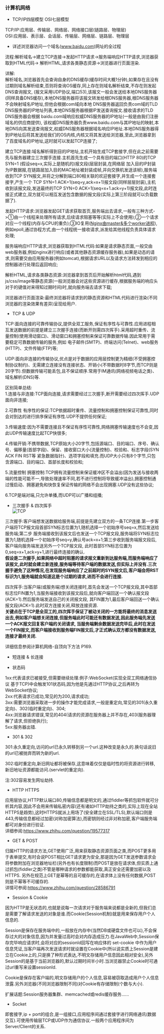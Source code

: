 ### 计算机网络

- TCP/IP四层模型 OSI七层模型  

TCP/IP:应用层、传输层、网络层、网络接口层(链路层、物理层)  
OSI:应用层、表示层、会话层、传输层、网络层、链路层、物理层  

- 详述浏览器访问一个域名(www.baidu.com)网址的全过程  

流程:解析域名->建立TCP连接->发起HTTP请求->服务端响应HTTP请求,浏览器获取到HTML代码->
解析HTML,请求各类静态资源->浏览器进行页面渲染.  

详解:  
解析域名,浏览器首先会查询自身的DNS缓存(缓存时间大概1分钟),如果存在且没有过期则域名解析结束,否则将查询OS缓存,同上存在则域名解析结束,不存在则发起DNS查询报文,
(报文采用UDP协议,端口53),该报文一般会发送给本地DNS服务器(同样具备DNS缓存),本地DNS服务器将该报文转发给根DNS服务器,根DNS服务器不会映射域名IP地址,但他会根据com域向本地
DNS服务器返回负责com域的TLD DNS服务器的IP地址列表,本地DNS服务器根据IP发送查询报文.接收请求的TLD DNS服务器会根据 baidu.com域响应权威DNS服务器的IP地址(一般是由我们注册域名的供应商提供),
该权威DNS服务器负责www.baidu.com与其IP地址的映射,本地DNS向其发送查询报文,权威DNS服务器根据域名响应IP地址.本地DNS服务器得到IP地址后将其发送给我们的OS内核,内核又将其发送给浏览器,至此,浏览器拿到了百度域名的IP地址,这时就可以发起TCP连接了;  

建立TCP连接:域名解析得到目的IP地址,主机开始生成TCP套接字,但在此之前需要先与服务器建立三次握手连接.主机首先生成一个具有目的端口(HTTP 80)的TCP SYN=1 (假设seq=x,实际上是随机的)报文段(层层封装,在网络层
加入目的IP封装为IP数据报,在链路层加入目的MAC地址被封装成帧,并向交换机发送该帧),服务端收到TCP SYN报文,并将之分解到端口80相关联的欢迎套接字,并生成一个连接套接字,产生一个
TCP SYN=1 ACK=1(seq=y,ack=x+1)报文段(同样层层封装),主机收到该报文段,发送最终的TCP SYN=0 ACK=1(seq=x+1.ack=y+1)报文段,此时连接正式建立,双方就可以相互发送包含数据的报文段(实际上第三阶段就可以负载数据了).

发起HTTP请求:浏览器发起GET请求获取首页,服务端出去请求,一般有三种方式->①由一个线程来处理所有请求,后续请求阻塞等等(实际上不会使用);②一个请求对应一个线程(内存与CPU的重负);③IO复用([Nginx由master&多个worker进程](http://tengine.taobao.org/book/chapter_02.html)),例如epoll,通过协程方式,由一个线程统一接收请求,派发给其他线程负责具体请求处理;    

服务端响应HTTP请求,浏览器获取到HTML代码:如果是请求静态页面,一般交由web服务器,例如nginx进行响应(或者其他静态资源缓存服务器),如果是动态的请求,则需要交由应用服务器(例如tomcat),根据请求URL以及请求方法转发到相应的控制器进行处理后返回响应;    

解析HTML,请求各类静态资源:浏览器拿到首页后开始解析html代码,遇到js/css/image等静态资源(一般浏览器会对这些资源进行缓存,根据服务端的响应头对于的键值对来得知过期时间)时,就向服务端去请求下载;    

浏览器进行页面渲染:最终浏览器将请求到的静态资源和HTML代码进行渲染(不同浏览器的渲染效果有差异)呈现给用户.    

- TCP & UDP  

TCP:面向连接的可靠传输协议,提供全双工服务,保证有序性与可靠性.应用进程相互发送数据的前提是建立三次握手连接(而断开则需四次挥手).采用超时重传、流量控制(使用滑动窗口)、滑动窗口和拥塞控制来保证可靠数据传输.因此常用于需要稳定可靠数据传输的服务,例如
电子邮件(SMTP)、终端访问(Telnet)、web服务(HTTP)、文件传输(FTP)等;  
  
UDP:面向非连接的传输协议,优点是对于数据的应用层控制更为精细(不受拥塞控制协议制约)、无需建立连接没有连接状态、开销小(不带数据时8字节,而TCP则是20字节).但数据传输可能丢包,且不保证顺序.常用于IM通讯(网络视频电话之类)、域名解析(DNS)等.  

区别简单总结:    
1.连接与非连接:TCP面向连接,请求需要经过三次握手,断开需要经过四次挥手.UDP面向非连接;    
   
2.可靠性 有序性的保证:TCP依据超时重传、流量控制和拥塞控制保证可靠性,同时会对到达的进行排序保证有序性.UDP不提供任何保证;    

3.传输速度:因为不需要连接且不保证有序性可靠性,网络拥塞传输速度也不会变,因此UDP传输速度比起TCP快很多;      

4.传输开销:不携带数据,TCP原始大小20字节,包括源端口、目的端口、序号、确认号、偏移量(首部字段)、保留、接收窗口大小(流量控制)、校验和、标志字段(SYN ACK FIN RST等 紧急数据指针)、选项字段和填充.而UDP大小只有8个字节,只包含源端口、目的端口、首部长度和校验和;    

5.流量控制 拥塞控制:TCP拥有流量控制来保证缓冲区不会溢出(因为发送与接收两端的性能可能不一,导致处理速率不同,若不进行控制将导致缓冲溢出),拥塞控制通过慢启动、拥塞避免和快恢复保证传输的网络不会出现拥塞.UDP没有这些协议;         

6.TCP是端对端,只允许单播,而UDP可以广播和组播;    

- 三次握手 & 四次挥手  
![TCP](https://raw.githubusercontent.com/MelloChan/java-interview/master/image/TCP-Connection%26Close.png)

三次握手:客户端想发送数据给服务端,前提是先建立双方的一条TCP连接.第一步客户端将TCP报文段首部SYN标志位置为1,随机选择一个初始序号seq=x,然后发送给服务端;第二步
服务端接收到该报文后也发送一个TCP报文段,服务端将SYN标志位置为1,随机选择一个初始序号seq=y,确认号ack=x+1;第三步收到服务端报文段后,客户端向服务端发送另外一个TCP报文段,
此时首部SYN标志位置为0,seq=x+1,ack=y+1,进行最终连接的确认.  
**假设是二次握手,如果网络中超时阻塞的请求报文重新到达服务端,而服务端响应了该报文,此时就会建立新连接,服务端等待客户端的数据发送,但实际上并没有.三次握手避免了这种情况,在发现服务端响应了之前超时的SYN报文后,客户端会将RST标识为1,服务端就会知道这是个过期的请求,进而不会进行连接.**  

四次挥手:当客户端(或服务端)想关闭连接时,首先会发送一个TCP报文段,其中首部标志位FIN置为1,当服务端接收到该报文段后,就向客户端回送一个确认报文段(ACK=1).然后服务端发送自己的关闭报文段,
其FIN置为1,最后客户端回送一个确认报文段(ACK=1).此时双方连接关闭,释放连接资源.  
**关键点在于TCP是全双工的,四次挥手保证了被动关闭的一方能将最终的消息发送出去,例如客户端想关闭连接,但服务端此时可能还有数据发送,因此服务端先发送一个ACK报文回复客户端的关闭请求,
当服务端剩余数据发送完毕后,此时在发送一个FIN报文,而客户端接收到服务端FIN报文后,才正式确认双方都没有数据发送,连接才最终关闭.**

详细信息参阅计算机网络-自顶向下方法 P169.   

- 短连接 & 长连接

- 状态码  

1xx:代表请求已被接受,但需要继续处理.例子:WebSocket(实现全双工网络通信协议 基于TCP)中会触发101状态码,因为他是先通过HTTP协议,之后再转为WebSocket协议;    
2xx:代表请求已成功,常见的为200,请求成功;    
3xx:需要浏览器采取进一步的操作才能完成请求,一般是重定向,常见的301(永久重定向)、302(临时重定向)、304;  
4xx:浏览器请求错误,常见的404(请求的资源在服务器上并不存在,403(服务器理解了请求,但拒绝执行);  
5xx:服务器出错.   

- 301 & 302

301:永久重定向,访问的url已永久转移到另一个url.这种改变是永久的.换句话说旧的url已被抛弃而转为新的url.  

302:临时重定向,新旧网址都将被保存,这意味着仅仅是临时性的将资源进行转移,新旧地址资源都能访问.(servlet的重定向).  

注:302容易发生网址劫持.  

- HTTP HTTPS

应用层协议,HTTP默认端口80,传输信息都是明文的,通过fiddler等抓包软件就可分析其内容,因此不会用来传输私密内容(还有诸如HTTP劫持之类的,实际上现在全站HTTPS是趋势),这时HTTPS就派上用场了(安全建立在SSL/TLS),默认端口则是443,传输信息都经过加密(对称加密算法),而密钥则经过非对称加密,客户端服务端都可对身份进行验证.  
详细参阅:https://www.zhihu.com/question/19577317

- GET & POST  

归属HTTP的请求方法,GET使用广泛,用来获取静态资源页面之类,而POST更多用于表单提交,有时会说POST相比GET请求更为安全,那是因为GET发送参数请求会将参数附加在浏览器地址栏(另外也有长度限制)而POST是放在请求体,但实质上通过抓包(fiddler之类)不管是哪种请求的参数都能获取,真正安全还需要加密以及HTTPS.
另外在规范上GET是幂等的且可缓存的,在请求体上没有任何数据,POST则是不幂等不可缓存的.  
详情可参阅:https://www.zhihu.com/question/28586791

- Session & Cookie  

因为HTTP是无状态的,也就是说每一次请求对于服务端来说都是全新的,但我们总是需要了解请求发送的对象是谁.而Cookie(Session机制)就是用来保存用户个人信息的.  

Session是保存在服务端中的,一般放在内存中(当然DB或硬盘文件也可以),不会保存过大的对象信息,因为并发量过高时会对内存造成压力.在JavaWeb中,Session保存完毕响应请求时,会将对应的sessionId回写在响应体的 set-cookie 中作为用户信息凭证,当客户端再次发送请求时就设置在Cookie中(所以说实质上Session是建立在Cookie上的,只是换了种形式表达,不明文存储用户信息因此相对安全),另外Session的是基于当前浏览器的,默认过期时间半小时.当浏览器禁止Cookie时可通过url重写来设置sessionId.  

Cookie是保存在客户端的,明文存储用户的个人信息,容易被窃取造成用户个人信息泄露.另外浏览器(不同浏览器限制不同)对Cookie有存储限制(个数与大小).  

扩展话题:Session服务器集群、memcached或redis缓存服务......

- Socket  

即套接字,ip + port的组合,是一组接口,应用程序间通过套接字进行网络通讯(数据交互).可使用传输层TCP或UDP作为通信协议.一般两个应用程序间为Server/Client的关系. 